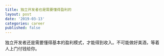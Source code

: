 ```yaml
---
title: 独立开发者也是需要懂得盈利的
layout: post
date: '2019-03-13'
categories: career
published: false
---
```


独立开发者还是需要懂得基本的盈利模式，才能得到收入。不可能做好美酒，等着人上门付钱给你。
